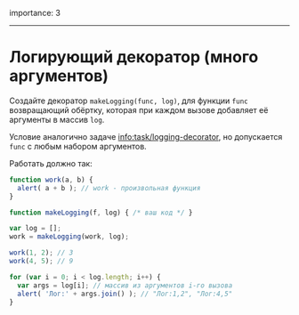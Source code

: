 importance: 3

---

# Логирующий декоратор (много аргументов)

Создайте декоратор `makeLogging(func, log)`, для функции `func` возвращающий обёртку, которая при каждом вызове добавляет её аргументы в массив `log`.

Условие аналогично задаче <info:task/logging-decorator>, но допускается `func` с любым набором аргументов.

Работать должно так:

```js
function work(a, b) {
  alert( a + b ); // work - произвольная функция
}

function makeLogging(f, log) { /* ваш код */ }

var log = [];
work = makeLogging(work, log);

work(1, 2); // 3
work(4, 5); // 9

for (var i = 0; i < log.length; i++) {
  var args = log[i]; // массив из аргументов i-го вызова
  alert( 'Лог:' + args.join() ); // "Лог:1,2", "Лог:4,5"
}
```

